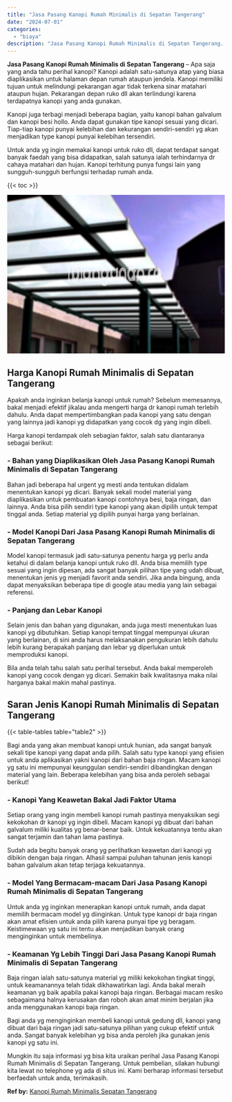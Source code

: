 ```yaml
---
title: "Jasa Pasang Kanopi Rumah Minimalis di Sepatan Tangerang"
date: "2024-07-01"
categories: 
  - "biaya"
description: "Jasa Pasang Kanopi Rumah Minimalis di Sepatan Tangerang. Mungkin itu saja informasi yg bisa kita uraikan perihal Jasa Pasang Kanopi Rumah Minimalis di Sepata..."
---
```


**Jasa Pasang Kanopi Rumah Minimalis di Sepatan Tangerang** – Apa saja yang anda tahu perihal kanopi? Kanopi adalah satu-satunya atap yang biasa diaplikasikan untuk halaman depan rumah ataupun jendela. Kanopi memiliki tujuan untuk melindungi pekarangan agar tidak terkena sinar matahari ataupun hujan. Pekarangan depan ruko dll akan terlindungi karena terdapatnya kanopi yang anda gunakan.

Kanopi juga terbagi menjadi beberapa bagian, yaitu kanopi bahan galvalum dan kanopi besi hollo. Anda dapat gunakan tipe kanopi sesuai yang dicari. Tiap-tiap kanopi punyai kelebihan dan kekurangan sendiri-sendiri yg akan menjadikan type kanopi punyai kelebihan tersendiri.

Untuk anda yg ingin memakai kanopi untuk ruko dll, dapat terdapat sangat banyak faedah yang bisa didapatkan, salah satunya ialah terhindarnya dr cahaya matahari dan hujan. Kanopi terhitung punya fungsi lain yang sungguh-sungguh berfungsi terhadap rumah anda.

{{< toc >}}

![Jasa Pasang Kanopi Rumah Minimalis di Sepatan Tangerang](/images/harga-kanopi-minimalis-07.png)

## Harga Kanopi Rumah Minimalis di Sepatan Tangerang

Apakah anda inginkan belanja kanopi untuk rumah? Sebelum memesannya, bakal menjadi efektif jikalau anda mengerti harga dr kanopi rumah terlebih dahulu. Anda dapat mempertimbangkan pada kanopi yang satu dengan yang lainnya jadi kanopi yg didapatkan yang cocok dg yang ingin dibeli.

Harga kanopi terdampak oleh sebagian faktor, salah satu diantaranya sebagai berikut:

### \- Bahan yang Diaplikasikan Oleh Jasa Pasang Kanopi Rumah Minimalis di Sepatan Tangerang

Bahan jadi beberapa hal urgent yg mesti anda tentukan didalam menentukan kanopi yg dicari. Banyak sekali model material yang diaplikasikan untuk pembuatan kanopi contohnya besi, baja ringan, dan lainnya. Anda bisa pilih sendiri type kanopi yang akan dipilih untuk tempat tinggal anda. Setiap material yg dipilih punyai harga yang berlainan.

### \- Model Kanopi Dari Jasa Pasang Kanopi Rumah Minimalis di Sepatan Tangerang

Model kanopi termasuk jadi satu-satunya penentu harga yg perlu anda ketahui di dalam belanja kanopi untuk ruko dll. Anda bisa memilih type sesuai yang ingin dipesan, ada sangat banyak pilihan tipe yang udah dibuat, menentukan jenis yg menjadi favorit anda sendiri. Jika anda bingung, anda dapat menyaksikan beberapa tipe di google atau media yang lain sebagai referensi.

### \- Panjang dan Lebar Kanopi

Selain jenis dan bahan yang digunakan, anda juga mesti menentukan luas kanopi yg dibutuhkan. Setiap kanopi tempat tinggal mempunyai ukuran yang berlainan, di sini anda harus melaksanakan pengukuran lebih dahulu lebih kurang berapakah panjang dan lebar yg diperlukan untuk memproduksi kanopi.

Bila anda telah tahu salah satu perihal tersebut. Anda bakal memperoleh kanopi yang cocok dengan yg dicari. Semakin baik kwalitasnya maka nilai harganya bakal makin mahal pastinya.

## Saran Jenis Kanopi Rumah Minimalis di Sepatan Tangerang

{{< table-tables table="table2" >}}

Bagi anda yang akan membuat kanopi untuk hunian, ada sangat banyak sekali tipe kanopi yang dapat anda pilih. Salah satu type kanopi yang efisien untuk anda aplikasikan yakni kanopi dari bahan baja ringan. Macam kanopi yg satu ini mempunyai keunggulan sendiri-sendiri dibandingkan dengan material yang lain. Beberapa kelebihan yang bisa anda peroleh sebagai berikut!

### \- Kanopi Yang Keawetan Bakal Jadi Faktor Utama

Setiap orang yang ingin membeli kanopi rumah pastinya menyaksikan segi kekokohan dr kanopi yg ingin dibeli. Macam kanopi yg dibuat dari bahan galvalum miliki kualitas yg benar-benar baik. Untuk kekuatannya tentu akan sangat terjamin dan tahan lama pastinya.

Sudah ada begitu banyak orang yg perlihatkan keawetan dari kanopi yg dibikin dengan baja ringan. Alhasil sampai puluhan tahunan jenis kanopi bahan galvalum akan tetap terjaga kekuatannya.

### \- Model Yang Bermacam-macam Dari Jasa Pasang Kanopi Rumah Minimalis di Sepatan Tangerang

Untuk anda yg inginkan menerapkan kanopi untuk rumah, anda dapat memilih bermacam model yg diinginkan. Untuk type kanopi dr baja ringan akan amat efisien untuk anda pilih karena punyai tipe yg beragam. Keistimewaan yg satu ini tentu akan menjadikan banyak orang menginginkan untuk membelinya.

### \- Keamanan Yg Lebih Tinggi Dari Jasa Pasang Kanopi Rumah Minimalis di Sepatan Tangerang

Baja ringan ialah satu-satunya material yg miliki kekokohan tingkat tinggi, untuk keamanannya telah tidak dikhawatirkan lagi. Anda bakal meraih keamanan yg baik apabila pakai kanopi baja ringan. Berbagai macam resiko sebagaimana halnya kerusakan dan roboh akan amat minim berjalan jika anda menggunakan kanopi baja ringan.

Bagi anda yg menginginkan membeli kanopi untuk gedung dll, kanopi yang dibuat dari baja ringan jadi satu-satunya pilihan yang cukup efektif untuk anda. Sangat banyak kelebihan yg bisa anda peroleh jika gunakan jenis kanopi yg satu ini.

Mungkin itu saja informasi yg bisa kita uraikan perihal Jasa Pasang Kanopi Rumah Minimalis di Sepatan Tangerang. Untuk pembelian, silakan hubungi kita lewat no telephone yg ada di situs ini. Kami berharap informasi tersebut berfaedah untuk anda, terimakasih.

**Ref by:**  [Kanopi Rumah Minimalis Sepatan Tangerang](https://id.wikipedia.org/wiki/Kanopi)

